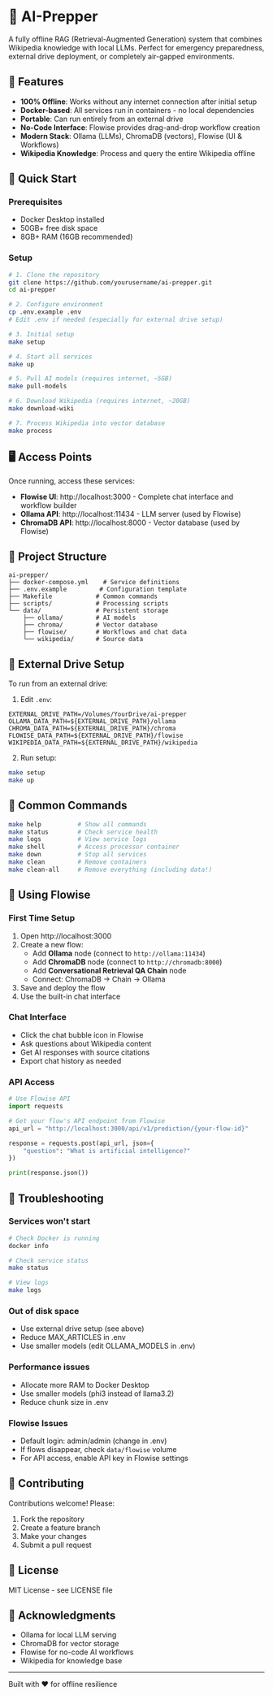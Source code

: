 # 🤖 AI-Prepper

A fully offline RAG (Retrieval-Augmented Generation) system that combines Wikipedia knowledge with local LLMs. Perfect for emergency preparedness, external drive deployment, or completely air-gapped environments.

## 🌟 Features

- **100% Offline**: Works without any internet connection after initial setup
- **Docker-based**: All services run in containers - no local dependencies
- **Portable**: Can run entirely from an external drive
- **No-Code Interface**: Flowise provides drag-and-drop workflow creation
- **Modern Stack**: Ollama (LLMs), ChromaDB (vectors), Flowise (UI & Workflows)
- **Wikipedia Knowledge**: Process and query the entire Wikipedia offline

## 🚀 Quick Start

### Prerequisites
- Docker Desktop installed
- 50GB+ free disk space
- 8GB+ RAM (16GB recommended)

### Setup

```bash
# 1. Clone the repository
git clone https://github.com/yourusername/ai-prepper.git
cd ai-prepper

# 2. Configure environment
cp .env.example .env
# Edit .env if needed (especially for external drive setup)

# 3. Initial setup
make setup

# 4. Start all services
make up

# 5. Pull AI models (requires internet, ~5GB)
make pull-models

# 6. Download Wikipedia (requires internet, ~20GB)
make download-wiki

# 7. Process Wikipedia into vector database
make process
```

## 🖥️ Access Points

Once running, access these services:

- **Flowise UI**: http://localhost:3000 - Complete chat interface and workflow builder
- **Ollama API**: http://localhost:11434 - LLM server (used by Flowise)
- **ChromaDB API**: http://localhost:8000 - Vector database (used by Flowise)

## 📁 Project Structure

```
ai-prepper/
├── docker-compose.yml    # Service definitions
├── .env.example         # Configuration template
├── Makefile            # Common commands
├── scripts/            # Processing scripts
└── data/               # Persistent storage
    ├── ollama/         # AI models
    ├── chroma/         # Vector database
    ├── flowise/        # Workflows and chat data
    └── wikipedia/      # Source data
```

## 💾 External Drive Setup

To run from an external drive:

1. Edit `.env`:
```env
EXTERNAL_DRIVE_PATH=/Volumes/YourDrive/ai-prepper
OLLAMA_DATA_PATH=${EXTERNAL_DRIVE_PATH}/ollama
CHROMA_DATA_PATH=${EXTERNAL_DRIVE_PATH}/chroma
FLOWISE_DATA_PATH=${EXTERNAL_DRIVE_PATH}/flowise
WIKIPEDIA_DATA_PATH=${EXTERNAL_DRIVE_PATH}/wikipedia
```

2. Run setup:
```bash
make setup
make up
```

## 🔧 Common Commands

```bash
make help          # Show all commands
make status        # Check service health
make logs          # View service logs
make shell         # Access processor container
make down          # Stop all services
make clean         # Remove containers
make clean-all     # Remove everything (including data!)
```

## 🎯 Using Flowise

### First Time Setup
1. Open http://localhost:3000
2. Create a new flow:
   - Add **Ollama** node (connect to `http://ollama:11434`)
   - Add **ChromaDB** node (connect to `http://chromadb:8000`)
   - Add **Conversational Retrieval QA Chain** node
   - Connect: ChromaDB → Chain → Ollama
3. Save and deploy the flow
4. Use the built-in chat interface

### Chat Interface
- Click the chat bubble icon in Flowise
- Ask questions about Wikipedia content
- Get AI responses with source citations
- Export chat history as needed

### API Access
```python
# Use Flowise API
import requests

# Get your flow's API endpoint from Flowise
api_url = "http://localhost:3000/api/v1/prediction/{your-flow-id}"

response = requests.post(api_url, json={
    "question": "What is artificial intelligence?"
})

print(response.json())
```

## 🧰 Troubleshooting

### Services won't start
```bash
# Check Docker is running
docker info

# Check service status
make status

# View logs
make logs
```

### Out of disk space
- Use external drive setup (see above)
- Reduce MAX_ARTICLES in .env
- Use smaller models (edit OLLAMA_MODELS in .env)

### Performance issues
- Allocate more RAM to Docker Desktop
- Use smaller models (phi3 instead of llama3.2)
- Reduce chunk size in .env

### Flowise Issues
- Default login: admin/admin (change in .env)
- If flows disappear, check `data/flowise` volume
- For API access, enable API key in Flowise settings

## 🤝 Contributing

Contributions welcome! Please:
1. Fork the repository
2. Create a feature branch
3. Make your changes
4. Submit a pull request

## 📄 License

MIT License - see LICENSE file

## 🙏 Acknowledgments

- Ollama for local LLM serving
- ChromaDB for vector storage
- Flowise for no-code AI workflows
- Wikipedia for knowledge base

---

Built with ❤️ for offline resilience